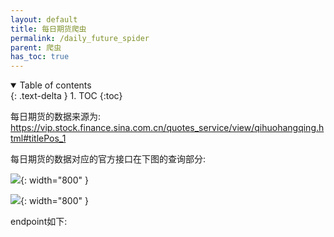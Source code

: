 ```yaml
---
layout: default
title: 每日期货爬虫
permalink: /daily_future_spider
parent: 爬虫
has_toc: true
---
```

<details open markdown="block">
  <summary>
    Table of contents
  </summary>
  {: .text-delta }
1. TOC
{:toc}
</details>

每日期货的数据来源为: https://vip.stock.finance.sina.com.cn/quotes_service/view/qihuohangqing.html#titlePos_1

每日期货的数据对应的官方接口在下图的查询部分:


![](/new_futurequant/assets/ff1.png){: width="800" }

![](/new_futurequant/assets/ff.png){: width="800" }


endpoint如下:
